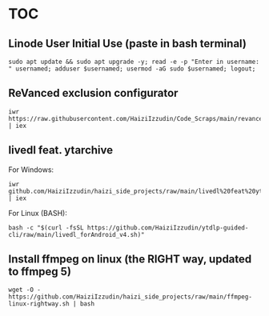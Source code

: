 # TOC



## Linode User Initial Use (paste in bash terminal)
```
sudo apt update && sudo apt upgrade -y; read -e -p "Enter in username: " usernamed; adduser $usernamed; usermod -aG sudo $usernamed; logout;
```



## ReVanced exclusion configurator
```
iwr https://raw.githubusercontent.com/HaiziIzzudin/Code_Scraps/main/revanced%20script.ps1 | iex
```



## livedl feat. ytarchive
For Windows:
```
iwr github.com/HaiziIzzudin/haizi_side_projects/raw/main/livedl%20feat%20ytarchive.ps1 | iex
```
For Linux (BASH):
```
bash -c "$(curl -fsSL https://github.com/HaiziIzzudin/ytdlp-guided-cli/raw/main/livedl_forAndroid_v4.sh)"
```



## Install ffmpeg on linux (the RIGHT way, updated to ffmpeg 5)
```
wget -O - https://github.com/HaiziIzzudin/haizi_side_projects/raw/main/ffmpeg-linux-rightway.sh | bash
```
